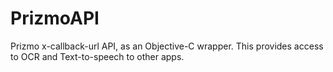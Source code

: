 PrizmoAPI
=========

Prizmo x-callback-url API, as an Objective-C wrapper. This provides access to OCR and Text-to-speech to other apps.
